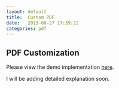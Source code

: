 ```yaml
---
layout: default
title:  Custom PDF
date:   2013-08-27 17:39:22
categories: pdf
---
```


## PDF Customization

Please view the demo implementation [here](https://github.com/ashrafuzzaman/query_report_demo).

I will be adding detailed explanation soon.